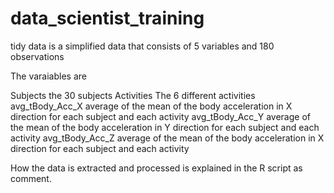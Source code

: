 data_scientist_training
=======================

tidy data is a simplified data that consists of 5 variables and 180 observations

The varaiables are

Subjects 		the 30 subjects
Activities  		The 6 different activities
avg_tBody_Acc_X  	average of the mean of the body acceleration in X direction for each subject and each activity
avg_tBody_Acc_Y		average of the mean of the body acceleration in Y direction for each subject and each activity
avg_tBody_Acc_Z 	average of the mean of the body acceleration in X direction for each subject and each activity

How the data is extracted and processed is explained in the R script as comment.


